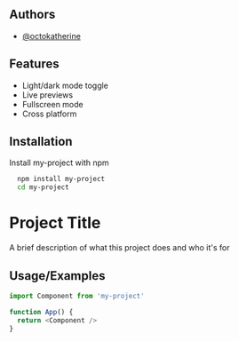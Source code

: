 
## Authors

- [@octokatherine](https://www.github.com/octokatherine)


## Features

- Light/dark mode toggle
- Live previews
- Fullscreen mode
- Cross platform


## Installation

Install my-project with npm

```bash
  npm install my-project
  cd my-project
```
    
# Project Title

A brief description of what this project does and who it's for


## Usage/Examples

```javascript
import Component from 'my-project'

function App() {
  return <Component />
}
```
